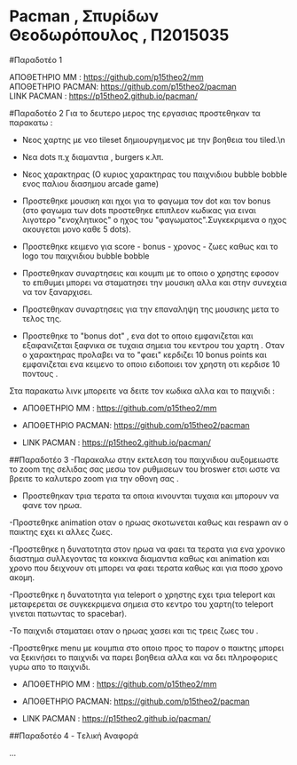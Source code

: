 # Pacman , Σπυρίδων Θεοδωρόπουλος , Π2015035

#Παραδοτέο 1

ΑΠΟΘΕΤΗΡΙΟ MM : https://github.com/p15theo2/mm<br>
ΑΠΟΘΕΤΗΡΙΟ PACMAN: https://github.com/p15theo2/pacman<br>
LINK PACMAN : https://p15theo2.github.io/pacman/<br>

#Παραδοτέο 2
Για το δευτερο μερος της εργασιας προστεθηκαν τα παρακατω :
- Νεος χαρτης με νεο tileset δημιουργημενος με την βοηθεια του tiled.\n

- Νεα dots π.χ διαμαντια , burgers κ.λπ.

- Νεος χαρακτηρας (Ο κυριος χαρακτηρας του παιχνιδιου bubble bobble ενος παλιου διασημου arcade game)

- Προστεθηκε μουσικη και ηχοι για το φαγωμα τον dot και τον bonus (στο φαγωμα των dots προστεθηκε επιπλεον κωδικας για ειναι λιγοτερο "ενοχλητικος" ο ηχος του "φαγωματος".Συγκεκριμενα ο ηχος ακουγεται μονο καθε 5 dots).

- Προστεθηκε κειμενο για score - bonus - χρονος - ζωες καθως και το logo του παιχνιδιου bubble bobble 

- Προστεθηκαν συναρτησεις και κουμπι με το οποιο ο χρηστης εφοσον το επιθυμει μπορει να σταματησει την μουσικη αλλα και στην συνεχεια να τον ξαναρχισει.

- Προστεθηκαν συναρτησεις για την επαναληψη της μουσικης μετα το τελος της.

- Προστεθηκε το "bonus dot" , ενα dot το οποιο εμφανιζεται και εξαφανιζεται ξαφνικα σε τυχαια σημεια του κεντρου του χαρτη . Οταν ο χαρακτηρας προλαβει να το "φαει" κερδιζει 10 bonus points και εμφανιζεται ενα κειμενο το οποιο ειδοποιει τον χρηστη οτι κερδισε 10 ποντους  .

Στα παρακατω λινκ μπορειτε να δειτε τον κωδικα αλλα και το παιχνιδι :

- ΑΠΟΘΕΤΗΡΙΟ MM : https://github.com/p15theo2/mm<br>

- ΑΠΟΘΕΤΗΡΙΟ PACMAN: https://github.com/p15theo2/pacman<br>

- LINK PACMAN : https://p15theo2.github.io/pacman/<br>



##Παραδοτέο 3
-Παρακαλω στην εκτελεση του παιχνιδιου αυξομειωστε το zoom της σελιδας σας μεσω τον ρυθμισεων του broswer ετσι ωστε να βρειτε το καλυτερο zoom για την οθονη σας .


 - Προστεθηκαν τρια τερατα τα οποια κινουνται τυχαια και μπορουν να φανε τον ηρωα. 
 
 -Προστεθηκε animation οταν ο ηρωας σκοτωνεται καθως και respawn αν ο παικτης εχει κι αλλες ζωες.

-Προστεθηκε η δυνατοτητα στον ηρωα να φαει τα τερατα για ενα χρονικο διαστημα συλλεγοντας τα κοκκινα διαμαντια καθως και animation και χρονο που δειχνουν οτι μπορει να φαει τερατα καθως και για ποσο χρονο ακομη. 

-Προστεθηκε η δυνατοτητα για teleport ο χρηστης εχει τρια teleport και μεταφερεται σε συγκεκριμενα σημεια στο κεντρο του χαρτη(το teleport γινεται πατωντας το spacebar).

-Το παιχνιδι σταματαει οταν ο ηρωας χασει και τις τρεις ζωες του .

-Προστεθηκε menu με κουμπια στο οποιο προς το παρον ο παικτης μπορει να ξεκινήσει το παιχνιδι να παρει βοηθεια αλλα και να δει πληροφοριες γυρω απο το παιχνιδι.


- ΑΠΟΘΕΤΗΡΙΟ MM : https://github.com/p15theo2/mm<br>

- ΑΠΟΘΕΤΗΡΙΟ PACMAN: https://github.com/p15theo2/pacman<br>

- LINK PACMAN : https://p15theo2.github.io/pacman/<br>

##Παραδοτέο 4 - Tελική Αναφορά

...
